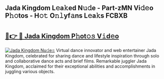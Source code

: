 ## Jada Kingdom L𝚎a𝚔ed N𝚞𝚍e - Part-zMN Vi𝚍𝚎o P𝚑𝚘tos - H𝚘𝚝 O𝚗𝚕yf𝚊ns L𝚎a𝚔s FCBXB

# <h2><a href="http://kf0drx.oniu.top/?m=Jada+Kingdom">🔗👉 🔴 Jada Kingdom P𝚑ot𝚘𝚜 V𝚒d𝚎o</a></h2>

[![Jada Kingdom Nu𝚍e𝚜](https://i.imgur.com/0qMVB7G.gif)](http://kf0drx.oniu.top/?m=Jada+Kingdom)
Virtual dance innovator and web entertainer Jada Kingdom, celebrated for sharing dance and lifestyle inspiration through solo and collaborative dance acts and brief films. Remarkable juggler Jada Kingdom, acclaimed for their exceptional abilities and accomplishments in juggling various objects.  
